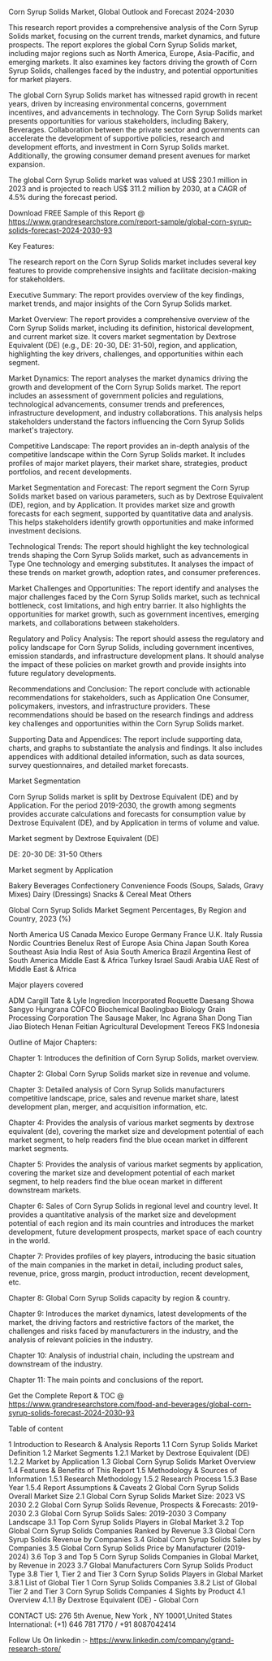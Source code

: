 Corn Syrup Solids Market, Global Outlook and Forecast 2024-2030



This research report provides a comprehensive analysis of the Corn Syrup Solids market, focusing on the current trends, market dynamics, and future prospects. The report explores the global Corn Syrup Solids market, including major regions such as North America, Europe, Asia-Pacific, and emerging markets. It also examines key factors driving the growth of Corn Syrup Solids, challenges faced by the industry, and potential opportunities for market players.

The global Corn Syrup Solids market has witnessed rapid growth in recent years, driven by increasing environmental concerns, government incentives, and advancements in technology. The Corn Syrup Solids market presents opportunities for various stakeholders, including Bakery, Beverages. Collaboration between the private sector and governments can accelerate the development of supportive policies, research and development efforts, and investment in Corn Syrup Solids market. Additionally, the growing consumer demand present avenues for market expansion.

The global Corn Syrup Solids market was valued at US$ 230.1 million in 2023 and is projected to reach US$ 311.2 million by 2030, at a CAGR of 4.5% during the forecast period.

Download FREE Sample of this Report @ https://www.grandresearchstore.com/report-sample/global-corn-syrup-solids-forecast-2024-2030-93


Key Features:

The research report on the Corn Syrup Solids market includes several key features to provide comprehensive insights and facilitate decision-making for stakeholders.

Executive Summary: The report provides overview of the key findings, market trends, and major insights of the Corn Syrup Solids market.

Market Overview: The report provides a comprehensive overview of the Corn Syrup Solids market, including its definition, historical development, and current market size. It covers market segmentation by Dextrose Equivalent (DE) (e.g., DE: 20-30, DE: 31-50), region, and application, highlighting the key drivers, challenges, and opportunities within each segment.

Market Dynamics: The report analyses the market dynamics driving the growth and development of the Corn Syrup Solids market. The report includes an assessment of government policies and regulations, technological advancements, consumer trends and preferences, infrastructure development, and industry collaborations. This analysis helps stakeholders understand the factors influencing the Corn Syrup Solids market's trajectory.

Competitive Landscape: The report provides an in-depth analysis of the competitive landscape within the Corn Syrup Solids market. It includes profiles of major market players, their market share, strategies, product portfolios, and recent developments.

Market Segmentation and Forecast: The report segment the Corn Syrup Solids market based on various parameters, such as by Dextrose Equivalent (DE), region, and by Application. It provides market size and growth forecasts for each segment, supported by quantitative data and analysis. This helps stakeholders identify growth opportunities and make informed investment decisions.

Technological Trends: The report should highlight the key technological trends shaping the Corn Syrup Solids market, such as advancements in Type One technology and emerging substitutes. It analyses the impact of these trends on market growth, adoption rates, and consumer preferences.

Market Challenges and Opportunities: The report identify and analyses the major challenges faced by the Corn Syrup Solids market, such as technical bottleneck, cost limitations, and high entry barrier. It also highlights the opportunities for market growth, such as government incentives, emerging markets, and collaborations between stakeholders.

Regulatory and Policy Analysis: The report should assess the regulatory and policy landscape for Corn Syrup Solids, including government incentives, emission standards, and infrastructure development plans. It should analyse the impact of these policies on market growth and provide insights into future regulatory developments.

Recommendations and Conclusion: The report conclude with actionable recommendations for stakeholders, such as Application One Consumer, policymakers, investors, and infrastructure providers. These recommendations should be based on the research findings and address key challenges and opportunities within the Corn Syrup Solids market.

Supporting Data and Appendices: The report include supporting data, charts, and graphs to substantiate the analysis and findings. It also includes appendices with additional detailed information, such as data sources, survey questionnaires, and detailed market forecasts.

Market Segmentation

Corn Syrup Solids market is split by Dextrose Equivalent (DE) and by Application. For the period 2019-2030, the growth among segments provides accurate calculations and forecasts for consumption value by Dextrose Equivalent (DE), and by Application in terms of volume and value.

Market segment by Dextrose Equivalent (DE)



DE: 20-30
DE: 31-50
Others


Market segment by Application



Bakery
Beverages
Confectionery
Convenience Foods (Soups, Salads, Gravy Mixes)
Dairy (Dressings)
Snacks & Cereal
Meat
Others


Global Corn Syrup Solids Market Segment Percentages, By Region and Country, 2023 (%)



North America
US
Canada
Mexico
Europe
Germany
France
U.K.
Italy
Russia
Nordic Countries
Benelux
Rest of Europe
Asia
China
Japan
South Korea
Southeast Asia
India
Rest of Asia
South America
Brazil
Argentina
Rest of South America
Middle East & Africa
Turkey
Israel
Saudi Arabia
UAE
Rest of Middle East & Africa


Major players covered



ADM
Cargill
Tate & Lyle
Ingredion Incorporated
Roquette
Daesang
Showa Sangyo
Hungrana
COFCO Biochemical
Baolingbao Biology
Grain Processing Corporation
The Sausage Maker, Inc
Agrana
Shan Dong Tian Jiao Biotech
Henan Feitian Agricultural Development
Tereos FKS Indonesia


Outline of Major Chapters:

Chapter 1: Introduces the definition of Corn Syrup Solids, market overview.

Chapter 2: Global Corn Syrup Solids market size in revenue and volume.

Chapter 3: Detailed analysis of Corn Syrup Solids manufacturers competitive landscape, price, sales and revenue market share, latest development plan, merger, and acquisition information, etc.

Chapter 4: Provides the analysis of various market segments by dextrose equivalent (de), covering the market size and development potential of each market segment, to help readers find the blue ocean market in different market segments.

Chapter 5: Provides the analysis of various market segments by application, covering the market size and development potential of each market segment, to help readers find the blue ocean market in different downstream markets.

Chapter 6: Sales of Corn Syrup Solids in regional level and country level. It provides a quantitative analysis of the market size and development potential of each region and its main countries and introduces the market development, future development prospects, market space of each country in the world.

Chapter 7: Provides profiles of key players, introducing the basic situation of the main companies in the market in detail, including product sales, revenue, price, gross margin, product introduction, recent development, etc.

Chapter 8: Global Corn Syrup Solids capacity by region & country.

Chapter 9: Introduces the market dynamics, latest developments of the market, the driving factors and restrictive factors of the market, the challenges and risks faced by manufacturers in the industry, and the analysis of relevant policies in the industry.

Chapter 10: Analysis of industrial chain, including the upstream and downstream of the industry.

Chapter 11: The main points and conclusions of the report.

Get the Complete Report & TOC @ https://www.grandresearchstore.com/food-and-beverages/global-corn-syrup-solids-forecast-2024-2030-93

Table of content

1 Introduction to Research & Analysis Reports
1.1 Corn Syrup Solids Market Definition
1.2 Market Segments
1.2.1 Market by Dextrose Equivalent (DE)
1.2.2 Market by Application
1.3 Global Corn Syrup Solids Market Overview
1.4 Features & Benefits of This Report
1.5 Methodology & Sources of Information
1.5.1 Research Methodology
1.5.2 Research Process
1.5.3 Base Year
1.5.4 Report Assumptions & Caveats
2 Global Corn Syrup Solids Overall Market Size
2.1 Global Corn Syrup Solids Market Size: 2023 VS 2030
2.2 Global Corn Syrup Solids Revenue, Prospects & Forecasts: 2019-2030
2.3 Global Corn Syrup Solids Sales: 2019-2030
3 Company Landscape
3.1 Top Corn Syrup Solids Players in Global Market
3.2 Top Global Corn Syrup Solids Companies Ranked by Revenue
3.3 Global Corn Syrup Solids Revenue by Companies
3.4 Global Corn Syrup Solids Sales by Companies
3.5 Global Corn Syrup Solids Price by Manufacturer (2019-2024)
3.6 Top 3 and Top 5 Corn Syrup Solids Companies in Global Market, by Revenue in 2023
3.7 Global Manufacturers Corn Syrup Solids Product Type
3.8 Tier 1, Tier 2 and Tier 3 Corn Syrup Solids Players in Global Market
3.8.1 List of Global Tier 1 Corn Syrup Solids Companies
3.8.2 List of Global Tier 2 and Tier 3 Corn Syrup Solids Companies
4 Sights by Product
4.1 Overview
4.1.1 By Dextrose Equivalent (DE) - Global Corn

CONTACT US:
276 5th Avenue, New York , NY 10001,United States
International: (+1) 646 781 7170 / +91 8087042414

Follow Us On linkedin :- https://www.linkedin.com/company/grand-research-store/



